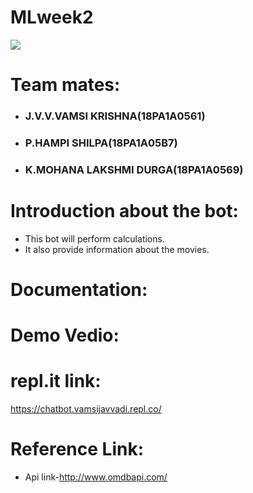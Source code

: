 # MLweek2
![](https://github.com/vamsijavvadi7/mlweek2/blob/main/Screenshot%20(93).png)

# Team mates:
  - ### J.V.V.VAMSI KRISHNA(18PA1A0561)
  - ### P.HAMPI SHILPA(18PA1A05B7)
  - ### K.MOHANA LAKSHMI DURGA(18PA1A0569)
  
# Introduction about the bot:
  -   This bot will perform calculations.
  -   It also provide information about the movies.

# Documentation:

# Demo Vedio:

# repl.it link:
https://chatbot.vamsijavvadi.repl.co/
# Reference Link:
  - Api link-http://www.omdbapi.com/
  
